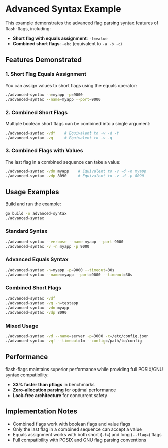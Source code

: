 # Advanced Syntax Example

This example demonstrates the advanced flag parsing syntax features of flash-flags, including:

- **Short flag with equals assignment**: `-f=value`
- **Combined short flags**: `-abc` (equivalent to `-a -b -c`)

## Features Demonstrated

### 1. Short Flag Equals Assignment

You can assign values to short flags using the equals operator:

```bash
./advanced-syntax -n=myapp -p=9000
./advanced-syntax --name=myapp --port=9000
```

### 2. Combined Short Flags

Multiple boolean short flags can be combined into a single argument:

```bash
./advanced-syntax -vdf    # Equivalent to -v -d -f
./advanced-syntax -vq     # Equivalent to -v -q
```

### 3. Combined Flags with Values

The last flag in a combined sequence can take a value:

```bash
./advanced-syntax -vdn myapp    # Equivalent to -v -d -n myapp
./advanced-syntax -vdp 8090     # Equivalent to -v -d -p 8090
```

## Usage Examples

Build and run the example:

```bash
go build -o advanced-syntax
./advanced-syntax
```

### Standard Syntax
```bash
./advanced-syntax --verbose --name myapp --port 9000
./advanced-syntax -v -n myapp -p 9000
```

### Advanced Equals Syntax
```bash
./advanced-syntax -n=myapp -p=9000 --timeout=30s
./advanced-syntax --name=myapp --port=9000 --timeout=30s
```

### Combined Short Flags
```bash
./advanced-syntax -vdf
./advanced-syntax -vq -n=testapp
./advanced-syntax -vdn myapp
./advanced-syntax -vdp 8090
```

### Mixed Usage
```bash
./advanced-syntax -vd --name=server -p=3000 -c=/etc/config.json
./advanced-syntax -vqf --timeout=1m --config=/path/to/config
```

## Performance

flash-flags maintains superior performance while providing full POSIX/GNU syntax compatibility:

- **33% faster than pflags** in benchmarks
- **Zero-allocation parsing** for optimal performance
- **Lock-free architecture** for concurrent safety

## Implementation Notes

- Combined flags work with boolean flags and value flags
- Only the last flag in a combined sequence can accept a value
- Equals assignment works with both short (`-f=`) and long (`--flag=`) flags
- Full compatibility with POSIX and GNU flag parsing conventions